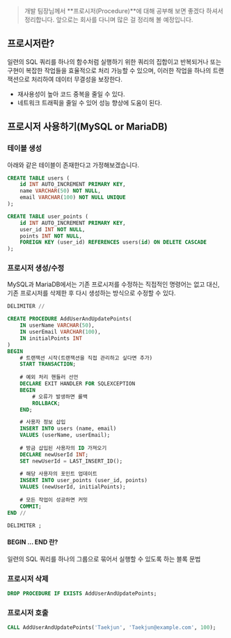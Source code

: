 > 개발 팀장님께서 **프로시저(Procedure)**에 대해 공부해 보면 좋겠다 하셔서 정리합니다. 앞으로는 회사를 다니며 많은 걸 정리해 볼 예정입니다.

## 프로시저란?
일련의 SQL 쿼리를 하나의 함수처럼 실행하기 위한 쿼리의 집합이고 반복되거나 또는 구현이 복잡한 작업들을 효율적으로 처리 가능할 수 있으며, 이러한 작업을 하나의 트랜잭션으로 처리하여 데이터 무결성을 보장한다.
- 재사용성이 높아 코드 중복을 줄일 수 있다.
- 네트워크 트래픽을 줄일 수 있어 성능 향상에 도움이 된다.

## 프로시저 사용하기(MySQL or MariaDB)
### 테이블 생성
아래와 같은 테이블이 존재한다고 가정해보겠습니다.
```sql
CREATE TABLE users (
    id INT AUTO_INCREMENT PRIMARY KEY,
    name VARCHAR(50) NOT NULL,
    email VARCHAR(100) NOT NULL UNIQUE
);

CREATE TABLE user_points (
    id INT AUTO_INCREMENT PRIMARY KEY,
    user_id INT NOT NULL,
    points INT NOT NULL,
    FOREIGN KEY (user_id) REFERENCES users(id) ON DELETE CASCADE
);
```

### 프로시저 생성/수정
MySQL과 MariaDB에서는 기존 프로시저를 수정하는 직접적인 명령어는 없고 대신, 기존 프로시저를 삭제한 후 다시 생성하는 방식으로 수정할 수 있다.
```sql
DELIMITER //

CREATE PROCEDURE AddUserAndUpdatePoints(
    IN userName VARCHAR(50), 
    IN userEmail VARCHAR(100), 
    IN initialPoints INT
)
BEGIN
	# 트랜잭션 시작(트랜잭션을 직접 관리하고 싶다면 추가)
	START TRANSACTION;
    
    # 예외 처리 핸들러 선언
    DECLARE EXIT HANDLER FOR SQLEXCEPTION
    BEGIN
        # 오류가 발생하면 롤백
        ROLLBACK;
    END;

    # 사용자 정보 삽입
    INSERT INTO users (name, email) 
    VALUES (userName, userEmail);
    
    # 방금 삽입된 사용자의 ID 가져오기
    DECLARE newUserId INT;
    SET newUserId = LAST_INSERT_ID();
    
    # 해당 사용자의 포인트 업데이트
    INSERT INTO user_points (user_id, points) 
    VALUES (newUserId, initialPoints);
    
    # 모든 작업이 성공하면 커밋
    COMMIT;
END //

DELIMITER ;
```
#### BEGIN ... END 란?
일련의 SQL 쿼리를 하나의 그룹으로 묶어서 실행할 수 있도록 하는 블록 문법

### 프로시저 삭제
```sql
DROP PROCEDURE IF EXISTS AddUserAndUpdatePoints;
```

### 프로시저 호출
```sql
CALL AddUserAndUpdatePoints('Taekjun', 'Taekjun@example.com', 100);
```